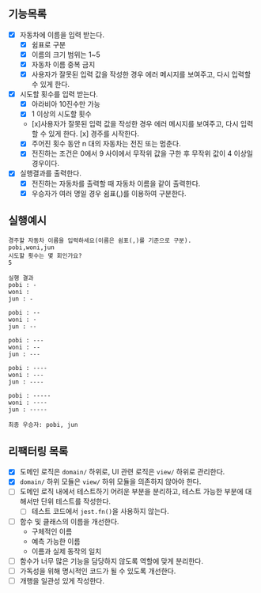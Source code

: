 ## 기능목록

- [x] 자동차에 이름을 입력 받는다.
  - [x] 쉼표로 구분
  - [x] 이름의 크기 범위는 1~5
  - [x] 자동차 이름 중복 금지
  - [x] 사용자가 잘못된 입력 값을 작성한 경우 에러 메시지를 보여주고, 다시 입력할 수 있게 한다.
- [x] 시도할 횟수를 입력 받는다.
  - [x] 아라비아 10진수만 가능
  - [x] 1 이상의 시도할 횟수
  - [x]사용자가 잘못된 입력 값을 작성한 경우 에러 메시지를 보여주고, 다시 입력할 수 있게 한다.
    [x] 경주를 시작한다.
  - [x] 주어진 횟수 동안 n 대의 자동차는 전진 또는 멈춘다.
  - [x] 전진하는 조건은 0에서 9 사이에서 무작위 값을 구한 후 무작위 값이 4 이상일 경우이다.
- [x] 실행결과를 출력한다.
  - [x] 전진하는 자동차를 출력할 때 자동차 이름을 같이 출력한다.
  - [x] 우승자가 여러 명일 경우 쉼표(,)를 이용하여 구분한다.

## 실행예시

```
경주할 자동차 이름을 입력하세요(이름은 쉼표(,)를 기준으로 구분).
pobi,woni,jun
시도할 횟수는 몇 회인가요?
5

실행 결과
pobi : -
woni :
jun : -

pobi : --
woni : -
jun : --

pobi : ---
woni : --
jun : ---

pobi : ----
woni : ---
jun : ----

pobi : -----
woni : ----
jun : -----

최종 우승자: pobi, jun
```

## 리팩터링 목록

- [x] 도메인 로직은 `domain/` 하위로, UI 관련 로직은 `view/` 하위로 관리한다.
- [x] `domain/` 하위 모듈은 `view/` 하위 모듈을 의존하지 않아야 한다.
- [ ] 도메인 로직 내에서 테스트하기 어려운 부분을 분리하고, 테스트 가능한 부분에 대해서만 단위 테스트를 작성한다.
  - [ ] 테스트 코드에서 `jest.fn()`을 사용하지 않는다.
- [ ] 함수 및 클래스의 이름을 개선한다.
  - 구체적인 이름
  - 예측 가능한 이름
  - 이름과 실제 동작의 일치
- [ ] 함수가 너무 많은 기능을 담당하지 않도록 역할에 맞게 분리한다.
- [ ] 가독성을 위해 명시적인 코드가 될 수 있도록 개선한다.
- [ ] 개행을 일관성 있게 작성한다.
